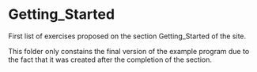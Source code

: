 # Getting_Started
First list of exercises proposed on the section Getting_Started of the site.

This folder only constains the final version of the example program due to the
fact that it was created after the completion of the section.
